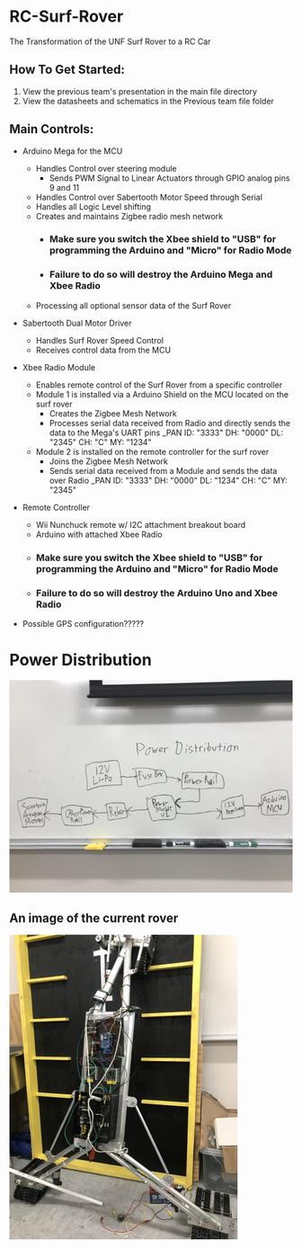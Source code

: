 # RC-Surf-Rover
The Transformation of the UNF Surf Rover to a RC Car

## How To Get Started:
1. View the previous team's presentation in the main file directory
2. View the datasheets and schematics in the Previous team file folder

## Main Controls:
* Arduino Mega for the MCU
  * Handles Control over steering module
    * Sends PWM Signal to Linear Actuators through GPIO analog pins 9 and 11
  * Handles Control over Sabertooth Motor Speed through Serial
  * Handles all Logic Level shifting
  * Creates and maintains Zigbee radio mesh network
    * ### Make sure you switch the Xbee shield to "USB" for programming the Arduino and "Micro" for Radio Mode
    * ### Failure to do so will destroy the Arduino Mega and Xbee Radio
  * Processing all optional sensor data of the Surf Rover
  
* Sabertooth Dual Motor Driver
  * Handles Surf Rover Speed Control
  * Receives control data from the MCU
  
* Xbee Radio Module
  * Enables remote control of the Surf Rover from a specific controller
  * Module 1 is installed via a Arduino Shield on the MCU located on the surf rover
    - Creates the Zigbee Mesh Network
    - Processes serial data received from Radio and directly sends the data to the Mega's UART pins 
    _PAN ID: "3333"  DH: "0000" DL: "2345" CH: "C" MY: "1234" 
  * Module 2 is installed on the remote controller for the surf rover
    - Joins the Zigbee Mesh Network
    - Sends serial data received from a Module and sends the data over Radio
    _PAN ID: "3333"  DH: "0000" DL: "1234" CH: "C" MY: "2345"  
    
* Remote Controller
  * Wii Nunchuck remote w/ I2C attachment breakout board
  * Arduino with attached Xbee Radio
  * ### Make sure you switch the Xbee shield to "USB" for programming the Arduino and "Micro" for Radio Mode
  * ### Failure to do so will destroy the Arduino Uno and Xbee Radio
  
* Possible GPS configuration?????
    
# Power Distribution
![Power Distribution](https://github.com/UNF-IEEE-Student-Branch/RC-Surf-Rover/blob/main/media/images/Power_Distribution.jpg)

## An image of the current rover
![Surf Rover](https://github.com/UNF-IEEE-Student-Branch/RC-Surf-Rover/blob/main/media/images/Updated_Surf_Rover.jpg)
